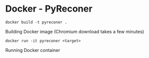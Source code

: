 # Docker - PyReconer

```docker build -t pyreconer .```

Building Docker image (Chromium download takes a few minutes)

```docker run -it pyreconer <target>```

Running Docker container